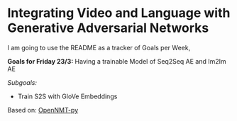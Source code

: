 # Integrating Video and Language with Generative Adversarial Networks

I am going to use the README as a tracker of Goals per Week,

__Goals for Friday 23/3:__
Having a trainable Model of Seq2Seq AE and Im2Im AE

_Subgoals:_
- Train S2S with GloVe Embeddings




Based on: 
[OpenNMT-py](https://github.com/OpenNMT/OpenNMT-py)
